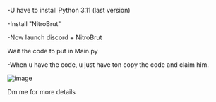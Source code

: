 


-U have to install Python 3.11 (last version)


-Install "NitroBrut"


-Now launch discord + NitroBrut


Wait the code to put in Main.py


-When u have the code, u just have ton copy the code and claim him.

![image](https://github.com/DuBrazil/NitroBrut/assets/138258114/d5516fa8-c1a1-4721-bb55-55bb754e2160)

Dm me for more details 
